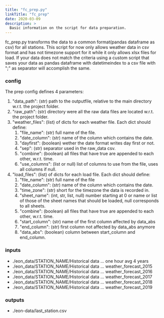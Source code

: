 ```yaml
---
title: "fc_prep.py"
linkTitle: "fc_prep"
date: 2020-03-09
description: >
  Basic information on the script for data preparation.
---
```


fc_prep.py transforms the data to a common format(pandas dataframe as csv) for all stations.
This script for now only allows weather data in csv format and has not timezone support for it while it only allows xlsx files for load. If your data does not match the criteria using a custom script that saves your data as pandas dataframe with datetimeindex to a csv file with ";" as separator will accomplish the same.


### config
The prep config defines 4 parameters:
1. "data_path": (str) path to the outputfile, relative to the main directory w.r.t. the project folder.
2. "raw_path": (str) directory were all the raw data files are located w.r.t. the project folder.
3. "weather_files": (list) of dicts for each weather file. Each dict should define:
    1. "file_name": (str) full name of the file.
    2. "date_column": (str) name of the column which contains the date.
    3. "dayfirst": (boolean) wether the date format writes day first or not.
    4. "sep": (str) separator used in the raw_data csv.
    5. "combine": (boolean) all files that have true are appended to each other, w.r.t. time.
    6. "use_columns": (list or null) list of columns to use from the file, uses all columns if null.
4. "load_files": (list) of dicts for each load file. Each dict should define:
    1. "file_name": (str) full name of the file
    2. "date_column": (str) name of the column which contains the date.
    3. "time_zone": (str) short for the timezone the data is recorded in.
    4. "sheet_name": (int, str, list, null) number starting at 0 or name or list of those of the sheet names that should be loaded, null corresponds to all sheets.
    5. "combine": (boolean) all files that have true are appended to each other, w.r.t. time.
    6. "start_column": (str) name of the first column affected by data_abs
    7. "end_column": (str) first column not affected by data_abs anymore
    8. "data_abs": (boolean) column between start_column and end_column.

### inputs
* ./eon_data/STATION_NAME/Historical data ... one hour avg 4 years
* ./eon_data/STATION_NAME/Historical data ... weather_forecast_2015
* ./eon_data/STATION_NAME/Historical data ... weather_forecast_2016
* ./eon_data/STATION_NAME/Historical data ... weather_forecast_2017
* ./eon_data/STATION_NAME/Historical data ... weather_forecast_2018
* ./eon_data/STATION_NAME/Historical data ... weather_forecast_2019

### outputs
* ./eon-data/last_station.csv


